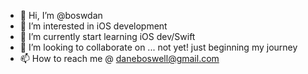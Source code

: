 - 👋 Hi, I’m @boswdan
- 👀 I’m interested in iOS development
- 🌱 I’m currently start learning iOS dev/Swift
- 💞️ I’m looking to collaborate on ... not yet! just beginning my journey
- 📫 How to reach me @ daneboswell@gmail.com

<!---
boswdan/boswdan is a ✨ special ✨ repository because its `README.md` (this file) appears on your GitHub profile.
You can click the Preview link to take a look at your changes.
--->
